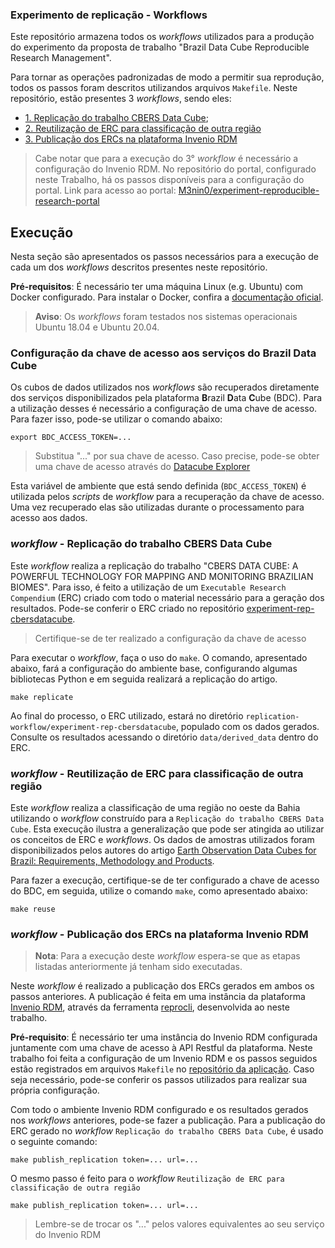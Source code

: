 ### Experimento de replicação - Workflows 

Este repositório armazena todos os *workflows* utilizados para a produção do experimento da proposta de trabalho "Brazil Data Cube Reproducible Research Management".

Para tornar as operações padronizadas de modo a permitir sua reprodução, todos os passos foram descritos utilizandos arquivos `Makefile`. Neste repositório, estão presentes 3 *workflows*, sendo eles:

- [1. Replicação do trabalho CBERS Data Cube](replication-workflow);
- [2. Reutilização de ERC para classificação de outra região](reusage-workflow)
- [3. Publicação dos ERCs na plataforma Invenio RDM](publication-workflow)

> Cabe notar que para a execução do 3° *workflow* é necessário a configuração do Invenio RDM. No repositório do portal, configurado neste Trabalho, há os passos disponíveis para a configuração do portal. Link para acesso ao portal: [M3nin0/experiment-reproducible-research-portal](https://github.com/M3nin0/experiment-reproducible-research-portal)

## Execução

Nesta seção são apresentados os passos necessários para a execução de cada um dos *workflows* descritos presentes neste repositório.

**Pré-requisitos**: É necessário ter uma máquina Linux (e.g. Ubuntu) com Docker configurado. Para instalar o Docker, confira a [documentação oficial](https://docs.docker.com/get-docker/).

> **Aviso**: Os *workflows* foram testados nos sistemas operacionais Ubuntu 18.04 e Ubuntu 20.04.

### Configuração da chave de acesso aos serviços do Brazil Data Cube

Os cubos de dados utilizados nos *workflows* são recuperados diretamente dos serviços disponibilizados pela plataforma **B**razil **D**ata **C**ube (BDC). Para a utilização desses é necessário a configuração de uma chave de acesso. Para fazer isso, pode-se utilizar o comando abaixo:

```shell
export BDC_ACCESS_TOKEN=...
```

> Substitua "..." por sua chave de acesso. Caso precise, pode-se obter uma chave de acesso através do [Datacube Explorer](https://brazildatacube.dpi.inpe.br/portal/)

Esta variável de ambiente que está sendo definida (`BDC_ACCESS_TOKEN`) é utilizada pelos *scripts* de *workflow* para a recuperação da chave de acesso. Uma vez recuperado elas são utilizadas durante o processamento para acesso aos dados.

### *workflow* - Replicação do trabalho CBERS Data Cube

Este *workflow* realiza a replicação do trabalho "CBERS DATA CUBE: A POWERFUL TECHNOLOGY FOR MAPPING AND MONITORING BRAZILIAN BIOMES". Para isso, é feito a utilização de um `Executable Research Compendium` (ERC) criado com todo o material necessário para a geração dos resultados. Pode-se conferir o ERC criado no repositório [experiment-rep-cbersdatacube](https://github.com/M3nin0/experiment-rep-cbersdatacube).

> Certifique-se de ter realizado a configuração da chave de acesso

Para executar o *workflow*, faça o uso do `make`. O comando, apresentado abaixo, fará a configuração do ambiente base, configurando algumas bibliotecas Python e em seguida realizará a replicação do artigo.

```shell
make replicate
```

Ao final do processo, o ERC utilizado, estará no diretório `replication-workflow/experiment-rep-cbersdatacube`, populado com os dados gerados. Consulte os resultados acessando o diretório `data/derived_data` dentro do ERC.

### *workflow* - Reutilização de ERC para classificação de outra região

Este *workflow* realiza a classificação de uma região no oeste da Bahia utilizando o *workflow* construído para a `Replicação do trabalho CBERS Data Cube`. Esta execução ilustra a generalização que pode ser atingida ao utilizar os conceitos de ERC e *workflows*. Os dados de amostras utilizados foram disponibilizados pelos autores do artigo [Earth Observation Data Cubes for Brazil: Requirements, Methodology and Products](https://www.mdpi.com/2072-4292/12/24/4033).

Para fazer a execução, certifique-se de ter configurado a chave de acesso do BDC, em seguida, utilize o comando `make`, como apresentado abaixo:

```shell
make reuse
```

### *workflow* - Publicação dos ERCs na plataforma Invenio RDM

> **Nota**: Para a execução deste *workflow* espera-se que as etapas listadas anteriormente já tenham sido executadas.

Neste *workflow* é realizado a publicação dos ERCs gerados em ambos os passos anteriores. A publicação é feita em uma instância da plataforma [Invenio RDM](https://inveniosoftware.org/products/rdm/), através da ferramenta [reprocli](https://github.com/M3nin0/experiment-reproducible-research-portal/tree/main/tool), desenvolvida ao neste trabalho.

**Pré-requisito**: É necessário ter uma instância do Invenio RDM configurada juntamente com uma chave de acesso à API Restful da plataforma. Neste trabalho foi feita a configuração de um Invenio RDM e os passos seguidos estão registrados em arquivos `Makefile` no [repositório da aplicação](https://github.com/M3nin0/experiment-reproducible-research-portal/tree/main/portal). Caso seja necessário, pode-se conferir os passos utilizados para realizar sua própria configuração.

Com todo o ambiente Invenio RDM configurado e os resultados gerados nos *workflows* anteriores, pode-se fazer a publicação. Para a publicação do ERC gerado no *workflow* `Replicação do trabalho CBERS Data Cube`, é usado o seguinte comando:

```shell
make publish_replication token=... url=...
```

O mesmo passo é feito para o *workflow* `Reutilização de ERC para classificação de outra região`

```shell
make publish_replication token=... url=...
```

> Lembre-se de trocar os "..." pelos valores equivalentes ao seu serviço do Invenio RDM

